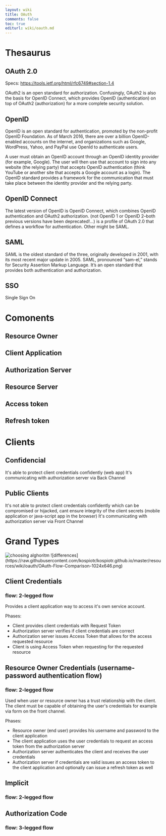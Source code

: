 ```yaml
---
layout: wiki
title: OAuth
comments: false
toc: true
editurl: wiki/oauth.md
---
```


# Thesaurus
## OAuth 2.0
Specs: https://tools.ietf.org/html/rfc6749#section-1.4

OAuth2 is an open standard for authorization. Confusingly, OAuth2 is also the basis for OpenID Connect, which provides OpenID (authentication) on top of OAuth2 (authorization) for a more complete security solution.

## OpenID
OpenID is an open standard for authentication, promoted by the non-profit OpenID Foundation. As of March 2016, there are over a billion OpenID-enabled accounts on the internet, and organizations such as Google, WordPress, Yahoo, and PayPal use OpenId to authenticate users.

A user must obtain an OpenID account through an OpenID identity provider (for example, Google). The user will then use that account to sign into any website (the relying party) that accepts OpenID authentication (think YouTube or another site that accepts a Google account as a login). The OpenID standard provides a framework for the communication that must take place between the identity provider and the relying party.

## OpenID Connect
The latest version of OpenID is OpenID Connect, which combines OpenID authentication and OAuth2 authorization. (not OpenID 1 or OpenID 2–both previous versions have been deprecated!…) is a profile of OAuth 2.0 that defines a workflow for authentication. Other might be SAML.

## SAML
SAML is the oldest standard of the three, originally developed in 2001, with its most recent major update in 2005. SAML, pronounced “sam-el,” stands for Security Assertion Markup Language. It’s an open standard that provides both authentication and authorization.

## SSO
Single Sign On

# Comonents
## Resource Owner
## Client Application
## Authorization Server
## Resource Server
## Access token
## Refresh token

# Clients
## Confidencial
It's able to protect client credentials confidently (web app)
It's communicating with authorization server via Back Channel
## Public Clients
It's not able to protect client credentials confidently which can be compromised or hijacked, cant ensure integrity of the client secrets (mobile application or java-script app in the browser)
It's communicating with authorization server via Front Channel

# Grand Types

<img src="https://raw.githubusercontent.com/kospiotr/kospiotr.github.io/master/resources/wiki/oauth/oauth-grants.svg" alt="choosing alghoritm"/>
![differences](https://raw.githubusercontent.com/kospiotr/kospiotr.github.io/master/resources/wiki/oauth/OAuth-Flow-Comparison-1024x646.png)

## Client Credentials
### flow: 2-legged flow
Provides a client application way to access it's own service account.

Phases:
- Client provides client credentials with Request Token
- Authorization server verifies if client credentials are correct
- Authorization server issues Access Token that allows for the access requested resource
- Client is using Access Token when requesting for the requested resource

## Resource Owner Credentials (username-password authentication flow)
### flow: 2-legged flow
Used when user or resource owner has a trust relationship with the client. The client must be capable of obtaining the user's credentials for example via form on the front channel.

Phases:
- Resource owner (end user) provides his username and password to the client application
- The client application uses the user credentials to request an access token from the authorization server
- Authorization server authenticates the client and receives the user credentials
- Authorization server if credentials are valid issues an access token to the client application and optionally can issue a refresh token as well

## Implicit
### flow: 2-legged flow

## Authorization Code
### flow: 3-legged flow

